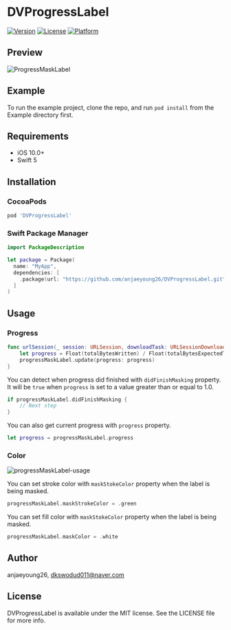 # DVProgressLabel

[![Version](https://img.shields.io/cocoapods/v/DVProgressLabel.svg?style=flat)](https://cocoapods.org/pods/DVProgressLabel)
[![License](https://img.shields.io/cocoapods/l/DVProgressLabel.svg?style=flat)](https://cocoapods.org/pods/DVProgressLabel)
[![Platform](https://img.shields.io/cocoapods/p/DVProgressLabel.svg?style=flat)](https://cocoapods.org/pods/DVProgressLabel)

## Preview

![ProgressMaskLabel](https://user-images.githubusercontent.com/61190690/142808765-a8a91b54-5992-48b4-a47e-b22257ceadf2.gif)

## Example

To run the example project, clone the repo, and run `pod install` from the Example directory first.

## Requirements

- iOS 10.0+
- Swift 5

## Installation

### CocoaPods

```ruby
pod 'DVProgressLabel'
```

### Swift Package Manager

```swift
import PackageDescription

let package = Package(
  name: "MyApp",
  dependencies: [
    .package(url: "https://github.com/anjaeyoung26/DVProgressLabel.git", from: "0.2.1")
  ]
)
```

## Usage

### Progress

```swift
func urlSession(_ session: URLSession, downloadTask: URLSessionDownloadTask, didWriteData bytesWritten: Int64, totalBytesWritten: Int64, totalBytesExpectedToWrite: Int64) { 
    let progress = Float(totalBytesWritten) / Float(totalBytesExpectedToWrite)
    progressMaskLabel.update(progress: progress)
}
```
You can detect when progress did finished with `didFinishMasking` property. 
It will be `true` when `progress` is set to a value greater than or equal to 1.0.

```swift
if progressMaskLabel.didFinishMasking {
    // Next step
}
```

You can also get current progress with `progress` property.

```swift
let progress = progressMaskLabel.progress
```

### Color

![progressMaskLabel-usage](https://user-images.githubusercontent.com/61190690/151121601-8dfe6c22-866e-49f3-86a1-6597eb10f51a.gif)

You can set stroke color with `maskStokeColor` property when the label is being masked.

```swift
progressMaskLabel.maskStrokeColor = .green
```

You can set fill color with `maskStokeColor` property when the label is being masked.

```swift
progressMaskLabel.maskColor = .white
```

## Author

anjaeyoung26, dkswodud011@naver.com

## License

DVProgressLabel is available under the MIT license. See the LICENSE file for more info.
